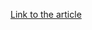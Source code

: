 [Link to the article](https://www.bleepingcomputer.com/news/security/cisa-warns-water-facilities-to-secure-hmi-systems-exposed-online/)
